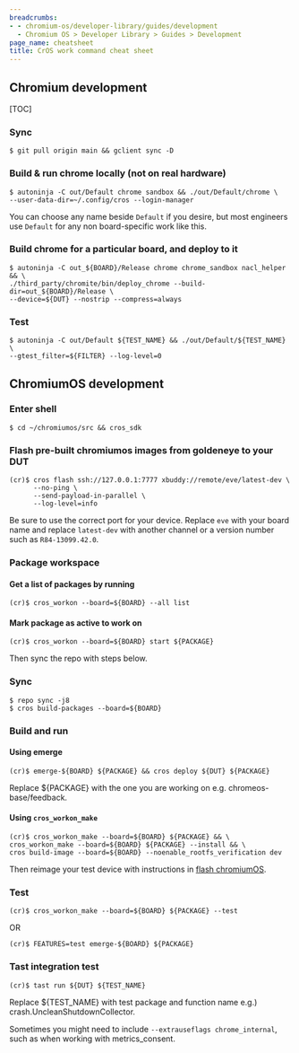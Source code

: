 ```yaml
---
breadcrumbs:
- - chromium-os/developer-library/guides/development
  - Chromium OS > Developer Library > Guides > Development
page_name: cheatsheet
title: CrOS work command cheat sheet
---
```


## Chromium development

[TOC]

### Sync

```shell
$ git pull origin main && gclient sync -D
```

### Build & run chrome locally (not on real hardware)

```shell
$ autoninja -C out/Default chrome sandbox && ./out/Default/chrome \
--user-data-dir=~/.config/cros --login-manager
```

You can choose any name beside `Default` if you desire, but most engineers use
`Default` for any non board-specific work like this.

### Build chrome for a particular board, and deploy to it

```shell
$ autoninja -C out_${BOARD}/Release chrome chrome_sandbox nacl_helper && \
./third_party/chromite/bin/deploy_chrome --build-dir=out_${BOARD}/Release \
--device=${DUT} --nostrip --compress=always
```

### Test

```shell
$ autoninja -C out/Default ${TEST_NAME} && ./out/Default/${TEST_NAME} \
--gtest_filter=${FILTER} --log-level=0
```

## ChromiumOS development

### Enter shell

```shell
$ cd ~/chromiumos/src && cros_sdk
```

### Flash pre-built chromiumos images from goldeneye to your DUT

```shell
(cr)$ cros flash ssh://127.0.0.1:7777 xbuddy://remote/eve/latest-dev \
      --no-ping \
      --send-payload-in-parallel \
      --log-level=info
```

Be sure to use the correct port for your device. Replace `eve` with your board
name and replace `latest-dev` with another channel or a version number such as
`R84-13099.42.0`.

### Package workspace

#### Get a list of packages by running

```shell
(cr)$ cros_workon --board=${BOARD} --all list
```

#### Mark package as active to work on

```shell
(cr)$ cros_workon --board=${BOARD} start ${PACKAGE}
```

Then sync the repo with steps below.

### Sync

```shell
$ repo sync -j8
$ cros build-packages --board=${BOARD}
```

### Build and run

#### Using emerge

```shell
(cr)$ emerge-${BOARD} ${PACKAGE} && cros deploy ${DUT} ${PACKAGE}
```

Replace ${PACKAGE} with the one you are working on e.g. chromeos-base/feedback.

#### Using `cros_workon_make`

```shell
(cr)$ cros_workon_make --board=${BOARD} ${PACKAGE} && \
cros_workon_make --board=${BOARD} ${PACKAGE} --install && \
cros build-image --board=${BOARD} --noenable_rootfs_verification dev
```

Then reimage your test device with instructions in
[flash chromiumOS](flash_chromiumos.md).

### Test

```shell
(cr)$ cros_workon_make --board=${BOARD} ${PACKAGE} --test
```

OR

```shell
(cr)$ FEATURES=test emerge-${BOARD} ${PACKAGE}
```

### Tast integration test

```shell
(cr)$ tast run ${DUT} ${TEST_NAME}
```

Replace ${TEST_NAME} with test package and function name e.g.)
crash.UncleanShutdownCollector.

Sometimes you might need to include `--extrauseflags chrome_internal`, such as
when working with metrics_consent.

